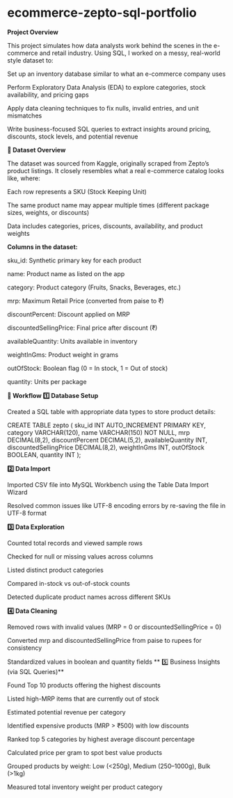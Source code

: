# ecommerce-zepto-sql-portfolio
**Project Overview**

This project simulates how data analysts work behind the scenes in the e-commerce and retail industry. Using SQL, I worked on a messy, real-world style dataset to:

Set up an inventory database similar to what an e-commerce company uses

Perform Exploratory Data Analysis (EDA) to explore categories, stock availability, and pricing gaps

Apply data cleaning techniques to fix nulls, invalid entries, and unit mismatches

Write business-focused SQL queries to extract insights around pricing, discounts, stock levels, and potential revenue

**📁 Dataset Overview**

The dataset was sourced from Kaggle, originally scraped from Zepto’s product listings. It closely resembles what a real e-commerce catalog looks like, where:

Each row represents a SKU (Stock Keeping Unit)

The same product name may appear multiple times (different package sizes, weights, or discounts)

Data includes categories, prices, discounts, availability, and product weights

**Columns in the dataset:**

sku_id: Synthetic primary key for each product

name: Product name as listed on the app

category: Product category (Fruits, Snacks, Beverages, etc.)

mrp: Maximum Retail Price (converted from paise to ₹)

discountPercent: Discount applied on MRP

discountedSellingPrice: Final price after discount (₹)

availableQuantity: Units available in inventory

weightInGms: Product weight in grams

outOfStock: Boolean flag (0 = In stock, 1 = Out of stock)

quantity: Units per package

**🔧 Workflow
1️⃣ Database Setup**

Created a SQL table with appropriate data types to store product details:

CREATE TABLE zepto (
  sku_id INT AUTO_INCREMENT PRIMARY KEY,
  category VARCHAR(120),
  name VARCHAR(150) NOT NULL,
  mrp DECIMAL(8,2),
  discountPercent DECIMAL(5,2),
  availableQuantity INT,
  discountedSellingPrice DECIMAL(8,2),
  weightInGms INT,
  outOfStock BOOLEAN,
  quantity INT
);

**2️⃣ Data Import**

Imported CSV file into MySQL Workbench using the Table Data Import Wizard

Resolved common issues like UTF-8 encoding errors by re-saving the file in UTF-8 format

**3️⃣ Data Exploration**

Counted total records and viewed sample rows

Checked for null or missing values across columns

Listed distinct product categories

Compared in-stock vs out-of-stock counts

Detected duplicate product names across different SKUs

**4️⃣ Data Cleaning**

Removed rows with invalid values (MRP = 0 or discountedSellingPrice = 0)

Converted mrp and discountedSellingPrice from paise to rupees for consistency

Standardized values in boolean and quantity fields
**
5️⃣ Business Insights (via SQL Queries)**

Found Top 10 products offering the highest discounts

Listed high-MRP items that are currently out of stock

Estimated potential revenue per category

Identified expensive products (MRP > ₹500) with low discounts

Ranked top 5 categories by highest average discount percentage

Calculated price per gram to spot best value products

Grouped products by weight: Low (<250g), Medium (250–1000g), Bulk (>1kg)

Measured total inventory weight per product category
